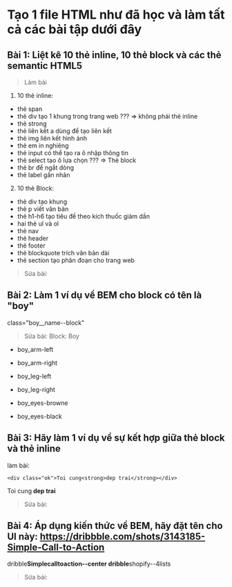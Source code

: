 # Tạo 1 file HTML như đã học và làm tất cả các bài tập dưới đây

## Bài 1: Liệt kê 10 thẻ inline, 10 thẻ block và các thẻ semantic HTML5

> Làm bài

1. 10 thẻ inline:

-   thẻ span
-   thẻ div tạo 1 khung trong trang web ??? => không phải thẻ inline
-   thẻ strong
-   thẻ liên kết a dùng để tạo liên kết
-   thẻ img liên kết hình ảnh
-   thẻ em in nghiêng
-   thẻ input có thể tạo ra ô nhập thông tin
-   thẻ select tạo ô lựa chọn ??? => Thẻ block
-   thẻ br để ngắt dòng
-   thẻ label gắn nhãn

2. 10 thẻ Block:

-   thẻ div tạo khung
-   thẻ p viết văn bản
-   thẻ h1-h6 tạo tiêu đề theo kích thuốc giảm dần
-   hai thẻ ul và ol
-   thẻ nav
-   thẻ header
-   thẻ footer
-   thẻ blockquote trích văn bản dài
-   thẻ section tạo phân đoạn cho trang web

> Sửa bài:

## Bài 2: Làm 1 ví dụ về BEM cho block có tên là "boy"

class="boy\_\_name--block"

> Sửa bài:
Block: Boy
 - boy_arm-left
 - boy_arm-right
 - boy_leg-left
 - boy_leg-right

 - boy_eyes-browne
 - boy_eyes-black





## Bài 3: Hãy làm 1 ví dụ về sự kết hợp giữa thẻ block và thẻ inline

làm bài:

```
<div class="ok">Toi cung<strong>dep trai</strong></div>
```
<div class="ok">Toi cung<strong> dep trai</strong></div>

> Sửa bài:

## Bài 4: Áp dụng kiến thức về BEM, hãy đặt tên cho UI này: https://dribbble.com/shots/3143185-Simple-Call-to-Action

dribble**Simplecalltoaction--center
dribble**shopify--4lists

> Sửa bài:
